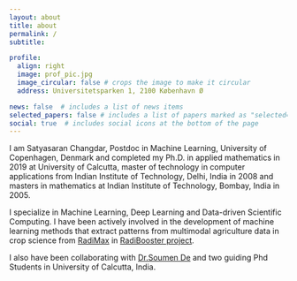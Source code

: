 ```yaml
---
layout: about
title: about
permalink: /
subtitle: 

profile:
  align: right
  image: prof_pic.jpg
  image_circular: false # crops the image to make it circular
  address: Universitetsparken 1, 2100 København Ø

news: false  # includes a list of news items
selected_papers: false # includes a list of papers marked as "selected={true}"
social: true  # includes social icons at the bottom of the page
---
```


I am Satyasaran Changdar, Postdoc in Machine Learning, University of Copenhagen, Denmark and completed my Ph.D. in applied mathematics in 2019 at University of Calcutta, master of technology in computer applications from Indian Institute of Technology, Delhi, India in 2008 and masters in mathematics at Indian Institute of Technology, Bombay, India in 2005.

I specialize in Machine Learning, Deep Learning and Data-driven Scientific Computing. I have been actively involved in the development of machine learning methods that extract patterns from multimodal agriculture data in crop science from [RadiMax](https://cropinnovation.dk/some-of-the-projects/radimax/) in  [RadiBooster project](https://plen.ku.dk/english/research/crop_sciences/cpps/radibooster/). 

I also have been collaborating with [Dr.Soumen De](https://scholar.google.co.in/citations?user=ZwIi7oUAAAAJ&hl=en) and two guiding Phd Students in University of Calcutta, India.



